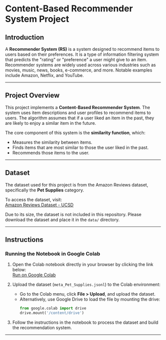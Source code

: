 # Content-Based Recommender System Project

## Introduction
A **Recommender System (RS)** is a system designed to recommend items to users based on their preferences. It is a type of information filtering system that predicts the "rating" or "preference" a user might give to an item. Recommender systems are widely used across various industries such as movies, music, news, books, e-commerce, and more. Notable examples include Amazon, Netflix, and YouTube.

---

## Project Overview
This project implements a **Content-Based Recommender System**. The system uses item descriptions and user profiles to recommend items to users. The algorithm assumes that if a user liked an item in the past, they are likely to enjoy a similar item in the future.

The core component of this system is the **similarity function**, which:
- Measures the similarity between items.
- Finds items that are most similar to those the user liked in the past.
- Recommends those items to the user.

---

## Dataset
The dataset used for this project is from the Amazon Reviews dataset, specifically the **Pet Supplies** category.

To access the dataset, visit:  
[Amazon Reviews Dataset - UCSD](https://cseweb.ucsd.edu/~jmcauley/datasets.html#amazon_reviews)

Due to its size, the dataset is not included in this repository. Please download the dataset and place it in the `data/` directory.

---

## Instructions

### Running the Notebook in Google Colab
1. Open the Colab notebook directly in your browser by clicking the link below:  
   [Run on Google Colab](https://colab.research.google.com/github/Manami-Hayashi/RecommendationSystemForAmazonPetSupply/blob/main/notebooks/recommender_system.ipynb)

2. Upload the dataset (`meta_Pet_Supplies.jsonl`) to the Colab environment:
   - Go to the Colab menu, click **File > Upload**, and upload the dataset.
   - Alternatively, use Google Drive to load the file by mounting the drive:
     ```python
     from google.colab import drive
     drive.mount('/content/drive')
     ```

3. Follow the instructions in the notebook to process the dataset and build the recommendation system.

---
